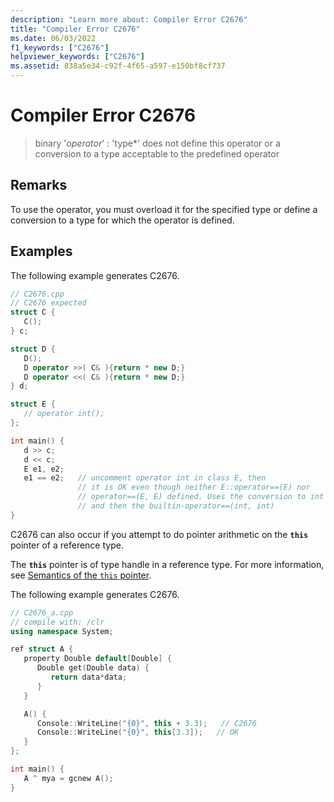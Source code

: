 ```yaml
---
description: "Learn more about: Compiler Error C2676"
title: "Compiler Error C2676"
ms.date: 06/03/2022
f1_keywords: ["C2676"]
helpviewer_keywords: ["C2676"]
ms.assetid: 838a5e34-c92f-4f65-a597-e150bf8cf737
---
```

# Compiler Error C2676

> binary '*operator*' : 'type*' does not define this operator or a conversion to a type acceptable to the predefined operator

## Remarks

To use the operator, you must overload it for the specified type or define a conversion to a type for which the operator is defined.

## Examples

The following example generates C2676.

```cpp
// C2676.cpp
// C2676 expected
struct C {
   C();
} c;

struct D {
   D();
   D operator >>( C& ){return * new D;}
   D operator <<( C& ){return * new D;}
} d;

struct E {
   // operator int();
};

int main() {
   d >> c;
   d << c;
   E e1, e2;
   e1 == e2;   // uncomment operator int in class E, then
               // it is OK even though neither E::operator==(E) nor
               // operator==(E, E) defined. Uses the conversion to int
               // and then the builtin-operator==(int, int)
}
```

C2676 can also occur if you attempt to do pointer arithmetic on the **`this`** pointer of a reference type.

The **`this`** pointer is of type handle in a reference type. For more information, see [Semantics of the `this` pointer](../../dotnet/how-to-define-and-consume-classes-and-structs-cpp-cli.md#BKMK_Semantics_of_the_this_pointer).

The following example generates C2676.

```cpp
// C2676_a.cpp
// compile with: /clr
using namespace System;

ref struct A {
   property Double default[Double] {
      Double get(Double data) {
         return data*data;
      }
   }

   A() {
      Console::WriteLine("{0}", this + 3.3);   // C2676
      Console::WriteLine("{0}", this[3.3]);   // OK
   }
};

int main() {
   A ^ mya = gcnew A();
}
```
